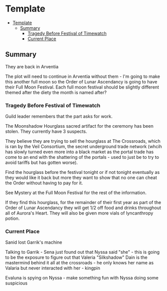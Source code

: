 # Template

- [Template](#template)
  - [Summary](#summary)
    - [Tragedy Before Festival of Timewatch](#tragedy-before-festival-of-timewatch)
    - [Current Place](#current-place)


## Summary

They are back in Arventia


The plot will need to continue in Arventia without them - I'm going to make this another full moon so the Order of Lunar Ascendancy is going to have their Full Moon Festival. Each full moon festival should be slightly different themed after the diety the month is named after? 



### Tragedy Before Festival of Timewatch

Guild leader remembers that the part asks for work.

The Moonshadow Hourglass sacred artifact for the ceremony has been stolen. They currently have 3 suspects.

They believe they are trying to sell the hourglass at The Crossroads, which is ran by the Veil Consortium, the secret underground trade network (whcih has slowly turned even more into a black market as the portal trade has come to an end with the shattering of the portals - used to just be to try to avoid tariffs but has gotten worse).


Find the hourglass before the festival tonight or if not tonight eventually as they would like it back but more they want to show that no one can cheat the Order without having to pay for it. 


See Mystery at the Full Moon Festival for the rest of the information.

If they find this hourglass, for the remainder of their first year as part of the Order of Lunar Ascendancy they will get 1/2 off food and drinks throughout all of Aurora's Heart. They will also be given more vials of lyncanthropy potion.




### Current Place

Sanid lost Garrik's machine

Talking to Garrik - Sena just found out that Nyssa said "she" - this is going to be the exposure to figure out that Valeria "Silkshadow" Dain is the mastermind behind it all at the crossroads - he only knows her name as Valaria but never interacted with her - kingpin 

Evaluna is spying on Nyssa - make something fun with Nyssa doing some suspicious 


